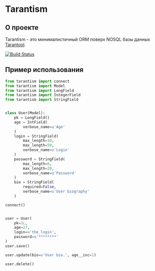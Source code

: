 # Tarantism

## О проекте

Tarantism - это минималистичный ORM поверх NOSQL базы данных [Tarantool](http://tarantool.org/).

[![Build Status](https://travis-ci.org/marrrvin/tarantism.svg?branch=master)](https://travis-ci.org/marrrvin/tarantism)

## Пример использования

```python
from tarantism import connect
from tarantism import Model
from tarantism import LongField
from tarantism import IntegerField
from tarantism import StringField


class User(Model):
    pk = LongField()
    age = IntField(
        verbose_name=u'Age'
    )
    login = StringField(
        max_length=10,
        max_length=50,
        verbose_name=u'Login'
    )
    password = StringField(
        max_length=6,
        max_length=20,
        verbose_name=u'Password'
    )
    bio = StringField(
        required=False,
        verbose_name=u'User biography'
    )

connect()


user = User(
    pk=1L,
    age=27,
    login=u'the_login',
    password=u'********'
)
user.save()

user.update(bio=u'User bio.', age__inc=1)

user.delete()
```
